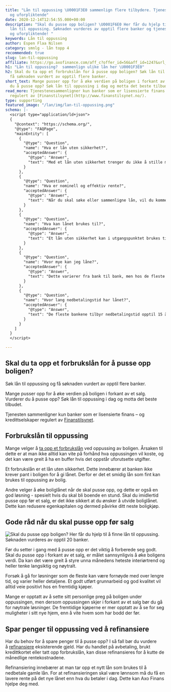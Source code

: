 ```yaml
---
title: "Lån til oppussing \U0001F3E0 sammenlign flere tilbydere. Tjenesten er gratis
  og uforpliktende"
date: 2020-12-14T12:54:55.000+00:00
description: "Skal du pusse opp boligen? \U0001F6E0️ Her får du hjelp til å finne
  lån til oppussing. Søknaden vurderes av opptil flere banker og tjenesten er gratis
  og uforpliktende! "
keywords: Lån til oppussing
author: Espen Flaa Nilsen
category: smnlg - lån topp 4
recommended: true
slug: lan-til-oppussing
affiliate: https://go.axofinance.com/aff_c?offer_id=56&aff_id=1247&url_id=82&source=Dagbladet&aff_sub=A19
h1: "Lån til oppussing?  sammenlign ulike lån her \U0001F3E0"
h2: Skal du ta opp et forbrukslån for å pusse opp boligen? Søk lån til oppussing og
  få søknaden vurdert av opptil flere banker.
short_text: Mange pusser opp for å øke verdien på boligen i forkant av et salg. Vurderer
  du å pusse opp? Søk lån til oppussing i dag og motta det beste tilbudet.
read_more: Tjenestenesammenligner kun banker som er lisensierte finans – og kredittselskaper
  regulert av [Finanstilsynet](http://www.finanstilsynet.no/).
type: supporting
featured_image: "/lan/img/lan-til-oppussing.png"
schema: |-
  <script type="application/ld+json">
  {
    "@context": "https://schema.org/",
    "@type": "FAQPage",
    "mainEntity": [
      {
        "@type": "Question",
        "name": "Hva er lån uten sikkerhet?",
        "acceptedAnswer": {
          "@type": "Answer",
          "text": "Med et lån uten sikkerhet trenger du ikke å stille med sikkerhet til banken, slik du må på boliglån. Det betyr at pengene kan brukes til det du selv ønsker, deriblant lån til oppussing. Ettersom banken ikke har ekstra sikkerhet, blir renten noe høyere."
        }
      },
      {
        "@type": "Question",
        "name": "Hva er nominell og effektiv rente?",
        "acceptedAnswer": {
          "@type": "Answer",
          "text": "Når du skal søke eller sammenligne lån, vil du komme borti to ulike rentebegreper. Den nominelle renten er grunnrenten på lånet. Den effektive renten er den nominelle renten pluss alle gebyrer knyttet til lånet. Det er altså sistnevnte du bør se på for å se hvor mye lånet vil koste deg totalt."
        }
      },
      {
        "@type": "Question",
        "name": "Hva kan lånet brukes til?",
        "acceptedAnswer": {
          "@type": "Answer",
          "text": "Et lån uten sikkerhet kan i utgangspunktet brukes til akkurat det du ønsker. Det er likevel noen områder som går igjen: De fleste søker lån uten sikkerhet for å dekke uforutsette utgifter, oppussing eller refinansiering."
        }
      },
      {
        "@type": "Question",
        "name": "Hvor mye kan jeg låne?",
        "acceptedAnswer": {
          "@type": "Answer",
          "text": "Dette varierer fra bank til bank, men hos de fleste banken kan du låne fra 10 000 til 500 000 kroner uten sikkerhet."
        }
      },
      {
        "@type": "Question",
        "name": "Hvor lang nedbetalingstid har lånet?",
        "acceptedAnswer": {
          "@type": "Answer",
          "text": "De fleste bankene tilbyr nedbetalingstid opptil 15 år, avhengig av banken du velger. Du kan når som helst betale inn ekstra eller betale ut lånet i sin helhet, uten ekstra omkostninger."
        }
      }
    ]
  }
  </script>

---
```

## Skal du ta opp et forbrukslån for å pusse opp boligen? 

Søk lån til oppussing og få søknaden vurdert av opptil flere banker.

Mange pusser opp for å øke verdien på boligen i forkant av et salg. Vurderer du å pusse opp? Søk lån til oppussing i dag og motta det beste tilbudet.

Tjenesten sammenligner kun banker som er lisensierte finans – og kredittselskaper regulert av [Finanstilsynet](http://www.finanstilsynet.no/).

## Forbrukslån til oppussing

Mange velger å [ta opp et forbrukslån](https://www.dagbladet.no/forbrukslan) ved oppussing av boligen. Årsaken til dette er at man ikke alltid kan vite på forhånd hva oppussingen vil koste, og det kan være greit å ha en buffer hvis det oppstår uforutsette utgifter.

Et forbrukslån er et lån uten sikkerhet. Dette innebærer at banken ikke krever pant i boligen for å gi lånet. Derfor er det et smidig lån som fint kan brukes til oppussing av bolig.

Andre velger å øke boliglånet når de skal pusse opp, og dette er også en god løsning - spesielt hvis du skal bli boende en stund. Skal du imidlertid pusse opp før et salg, er det ikke sikkert at du ønsker å utvide boliglånet. Dette kan redusere egenkapitalen og dermed påvirke ditt neste boligkjøp.

## Gode råd når du skal pusse opp før salg

![Skal du pusse opp boligen? Her får du hjelp til å finne lån til oppussing. Søknaden vurderes av opptil 20 banker.](https://www.dagbladet.no/images/72641158.jpg?imageId=72641158&width=980&height=559 "Lån til oppsussing")

Før du setter i gang med å pusse opp er det viktig å forberede seg godt. Skal du pusse opp i forkant av et salg, er målet sannsynligvis å øke boligens verdi. Da kan det være greit å styre unna månedens heteste interiørtrend og heller tenke langsiktig og nøytralt.

Forsøk å gå for løsninger som de fleste kan være fornøyde med over lengre tid, og varier heller detaljene. Et godt utført grunnarbeid og god kvalitet vil alltid veie positivt hos en fremtidig kjøper.

Mange er opptatt av å sette sitt personlige preg på boligen under oppussingen, men dersom oppussingen skjer i forkant av et salg bør du gå for nøytrale løsninger. De fremtidige kjøperne er mer opptatt av å se for seg muligheter i sitt nye hjem, enn å vite hvem som har bodd der før.

## Spar penger til oppussing ved å refinansiere

Har du behov for å spare penger til å pusse opp? I så fall bør du vurdere å [refinansiere](https://www.dagbladet.no/refinansiering) eksisterende gjeld. Har du handlet på avbetaling, brukt kredittkortet eller tatt opp forbrukslån, kan disse refinansieres for å kutte de månedlige rentekostnadene.

Refinansiering innebærer at man tar opp et nytt lån som brukes til å nedbetale gamle lån. For at refinansieringen skal være lønnsom må du få en lavere rente på det nye lånet enn hva du betaler i dag. Dette kan Axo Finans hjelpe deg med.

<accordion-wrapper title="Lån til oppussing - spørsmål og svar">

<accordion>
<template #question> Hva er lån uten sikkerhet?</template>
<template #answer>
<p>
Med et lån uten sikkerhet trenger du ikke å stille med sikkerhet til banken, slik du må på boliglån. Det betyr at pengene kan brukes til det du selv ønsker, deriblant lån til oppussing. Ettersom banken ikke har ekstra sikkerhet, blir renten noe høyere.</p>
</template>
</accordion>

<accordion>
<template #question> Hva er nominell og effektiv rente?</template>
<template #answer>
<p>
Når du skal søke eller sammenligne lån, vil du komme borti to ulike rentebegreper. Den nominelle renten er grunnrenten på lånet. Den effektive renten er den nominelle renten pluss alle gebyrer knyttet til lånet. Det er altså sistnevnte du bør se på for å se hvor mye lånet vil koste deg totalt. </p>
</template>
</accordion>

<accordion>
<template #question> Hva kan lånet brukes til?</template>
<template #answer>
<p>
Et lån uten sikkerhet kan i utgangspunktet brukes til akkurat det du ønsker. Det er likevel noen områder som går igjen: De fleste søker lån uten sikkerhet for å dekke uforutsette utgifter, oppussing eller refinansiering.</p>
</template>
</accordion>

<accordion>
<template #question> Hvor mye kan jeg låne?</template>
<template #answer>
<p>
Dette varierer fra bank til bank, men hos de fleste banken kan du låne fra 10 000 til 500 000 kroner uten sikkerhet. </p>
</template>
</accordion>

<accordion>
<template #question> Hvor lang nedbetalingstid har lånet?</template>
<template #answer>
<p>
De fleste bankene tilbyr nedbetalingstid opptil 15 år, avhengig av banken du velger. Du kan når som helst betale inn ekstra eller betale ut lånet i sin helhet, uten ekstra omkostninger.</p>
</template>
</accordion>

</accordion-wrapper>
